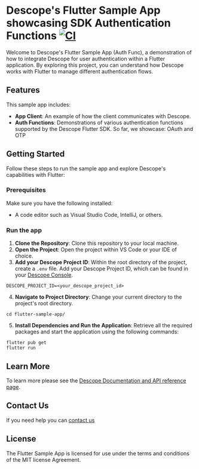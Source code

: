 # Descope's Flutter Sample App showcasing SDK Authentication Functions [![CI](https://github.com/descope-sample-apps/flutter_sample_app_auth_func/actions/workflows/main.yml/badge.svg)](https://github.com/descope-sample-apps/flutter_sample_app_auth_func/actions/workflows/main.yml)

Welcome to Descope's Flutter Sample App (Auth Func), a demonstration of how to integrate Descope for user authentication within a Flutter application. By exploring this project, you can understand how Descope works with Flutter to manage different authentication flows.


## Features
This sample app includes:

- **App Client**: An example of how the client communicates with Descope.
- **Auth Functions**: Demonstrations of various authentication functions supported by the Descope Flutter SDK. So far, we showcase: OAuth and OTP


## Getting Started
Follow these steps to run the sample app and explore Descope's capabilities with Flutter:

### Prerequisites
Make sure you have the following installed:

- A code editor such as Visual Studio Code, IntelliJ, or others.


###  Run the app
1. **Clone the Repository**: Clone this repository to your local machine.
2. **Open the Project**: Open the project within VS Code or your IDE of choice.
3. **Add your Descope Project ID**: Within the root directory of the project, create a `.env` file. Add your Descope Project ID, which can be found in your [Descope Console](https://app.descope.com/settings/project).
```
DESCOPE_PROJECT_ID=<your_descope_project_id>
```
4. **Navigate to Project Directory**: Change your current directory to the project's root directory.
```
cd flutter-sample-app/
```
5. **Install Dependencies and Run the Application**: Retrieve all the required packages and start the application using the following commands:
```
flutter pub get
flutter run
```

## Learn More
To learn more please see the [Descope Documentation and API reference page](https://docs.descope.com/).

## Contact Us
If you need help you can [contact us](https://docs.descope.com/support/)

## License
The Flutter Sample App is licensed for use under the terms and conditions of the MIT license Agreement.
